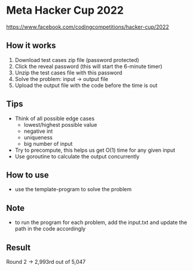 # Meta Hacker Cup 2022
https://www.facebook.com/codingcompetitions/hacker-cup/2022

## How it works
1. Download test cases zip file (password protected)
2. Click the reveal password (this will start the 6-minute timer)
3. Unzip the test cases file with this password
4. Solve the problem: input -> output file
5. Upload the output file with the code before the time is out

## Tips
- Think of all possible edge cases
  - lowest/highest possible value
  - negative int
  - uniqueness
  - big number of input
- Try to precompute, this helps us get O(1) time for any given input
- Use goroutine to calculate the output concurrently

## How to use
- use the template-program to solve the problem

## Note
- to run the program for each problem, add the input.txt and update the path in the code accordingly

## Result
Round 2 -> 2,993rd out of 5,047